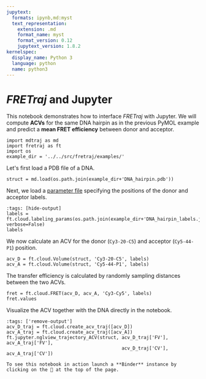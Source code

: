 ```yaml
---
jupytext:
  formats: ipynb,md:myst
  text_representation:
    extension: .md
    format_name: myst
    format_version: 0.12
    jupytext_version: 1.8.2
kernelspec:
  display_name: Python 3
  language: python
  name: python3
---
```


# *FRETraj* and Jupyter

This notebook demonstrates how to interface *FRETraj* with Jupyter. We will
compute **ACVs** for the same DNA hairpin as in the previous PyMOL example and
predict a **mean FRET efficiency** between donor and acceptor.

```{code-cell} ipython3
import mdtraj as md
import fretraj as ft
import os
example_dir = '../../src/fretraj/examples/'
```


Let's first load a PDB file of a DNA.

```{code-cell} ipython3
struct = md.load(os.path.join(example_dir+'DNA_hairpin.pdb'))
```

Next, we load a [parameter file](../background/parameter_file) specifying the positions of the donor and acceptor labels.

```{code-cell} ipython3
:tags: [hide-output]
labels = ft.cloud.labeling_params(os.path.join(example_dir+'DNA_hairpin_labels.json'), verbose=False)
labels
```

We now calculate an ACV for the donor (`Cy3-20-C5`) and acceptor (`Cy5-44-P1`) position.

```{code-cell} ipython3
acv_D = ft.cloud.Volume(struct, 'Cy3-20-C5', labels)
acv_A = ft.cloud.Volume(struct, 'Cy5-44-P1', labels)
```

The transfer efficiency is calculated by randomly sampling distances between the two ACVs.

```{code-cell} ipython3
fret = ft.cloud.FRET(acv_D, acv_A, 'Cy3-Cy5', labels)
fret.values
```

Visualize the ACV together with the DNA directly in the notebook.

```{code-cell} ipython3
:tags: ['remove-output']
acv_D_traj = ft.cloud.create_acv_traj([acv_D])
acv_A_traj = ft.cloud.create_acv_traj([acv_A])
ft.jupyter.nglview_trajectory_ACV(struct, acv_D_traj['FV'], acv_A_traj['FV'], 
                                          acv_D_traj['CV'], acv_A_traj['CV'])
```

```{hint}
To see this notebook in action launch a **Binder** instance by clicking on the 🚀 at the top of the page.
```

